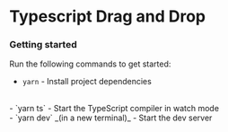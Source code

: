# Typescript Drag and Drop

### Getting started

Run the following commands to get started:

- `yarn` - Install project dependencies
<br>
- `yarn ts` - Start the TypeScript compiler in watch mode
<br>
- `yarn dev` _(in a new terminal)_ - Start the dev server